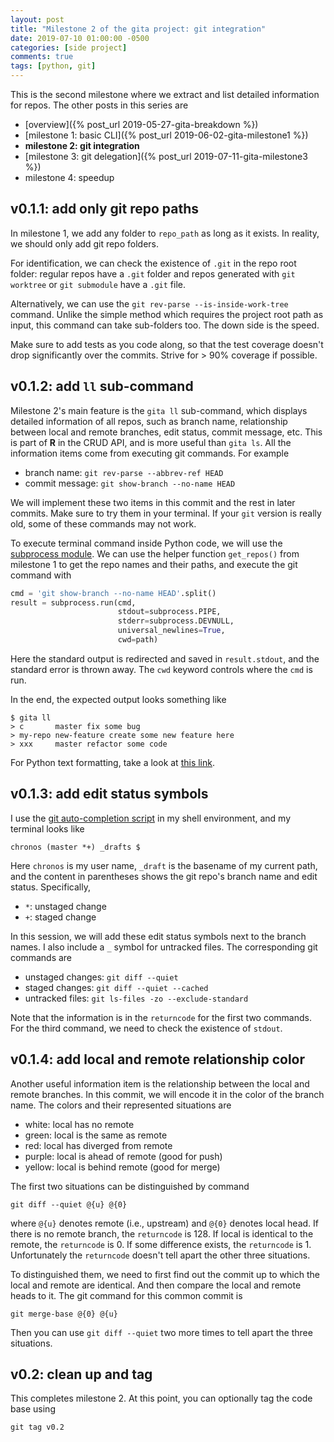 ```yaml
---
layout: post
title: "Milestone 2 of the gita project: git integration"
date: 2019-07-10 01:00:00 -0500
categories: [side project]
comments: true
tags: [python, git]
---
```


This is the second milestone where we extract and list detailed information for
repos. The other posts in this series are

- [overview]({% post_url 2019-05-27-gita-breakdown %})
- [milestone 1: basic CLI]({% post_url 2019-06-02-gita-milestone1 %})
- **milestone 2: git integration**
- [milestone 3: git delegation]({% post_url 2019-07-11-gita-milestone3 %})
- milestone 4: speedup

## v0.1.1: add only git repo paths

In milestone 1, we add any folder to `repo_path` as long as it exists.
In reality, we should only add git repo folders.

For identification, we can check the existence of `.git` in the repo root folder:
regular repos have a `.git` folder and repos generated with `git worktree` or
`git submodule` have a `.git` file.

Alternatively, we can use the `git rev-parse --is-inside-work-tree` command.
Unlike the simple method which requires the project root path as input, this
command can take sub-folders too. The down side is the speed.

Make sure to add tests as you code along, so that the test coverage doesn't drop
significantly over the commits. Strive for > 90% coverage if possible.

## v0.1.2: add `ll` sub-command

Milestone 2's main feature is the `gita ll` sub-command, which displays detailed
information of all repos, such as branch name, relationship between local and
remote branches, edit status, commit message, etc. This is part of **R** in the
CRUD API, and is more useful than `gita ls`.
All the information items come from executing git commands. For example

- branch name: `git rev-parse --abbrev-ref HEAD`
- commit message: `git show-branch --no-name HEAD`

We will implement these two items in this commit and the rest in later commits.
Make sure to try them in your terminal.
If your `git` version is really old, some of these commands may not work.

To execute terminal command inside Python code, we will use the
[subprocess module](https://docs.python.org/3/library/subprocess.html).
We can use the helper function `get_repos()` from milestone 1 to get the repo
names and their paths, and execute the git command with

```python
cmd = 'git show-branch --no-name HEAD'.split()
result = subprocess.run(cmd,
                        stdout=subprocess.PIPE,
                        stderr=subprocess.DEVNULL,
                        universal_newlines=True,
                        cwd=path)
```
Here the standard output is redirected and saved in `result.stdout`,
and the standard error is thrown away.
The `cwd` keyword controls where the `cmd` is run.

In the end, the expected output looks something like

```
$ gita ll
> c       master fix some bug
> my-repo new-feature create some new feature here
> xxx     master refactor some code
```

For Python text formatting,
take a look at [this link](https://docs.python.org/3/library/string.html#format-specification-mini-language).

## v0.1.3: add edit status symbols

I use the [git auto-completion script](https://git-scm.com/book/en/v1/Git-Basics-Tips-and-Tricks)
in my shell environment, and my terminal looks like

```
chronos (master *+) _drafts $
```
Here `chronos` is my user name, `_draft` is the basename of my current path,
and the content in parentheses shows the git repo's branch name and edit status.
Specifically,

- `*`: unstaged change
- `+`: staged change

In this session, we will add these edit status symbols next to the branch names.
I also include a `_` symbol for untracked files.
The corresponding git commands are

- unstaged changes: `git diff --quiet`
- staged changes: `git diff --quiet --cached`
- untracked files: `git ls-files -zo --exclude-standard`

Note that the information is in the `returncode` for the first two commands.
For the third command, we need to check the existence of `stdout`.

## v0.1.4: add local and remote relationship color

Another useful information item is the relationship between the local and
remote branches. In this commit, we will encode it in the color of the branch
name. The colors and their represented situations are

- white: local has no remote
- green: local is the same as remote
- red: local has diverged from remote
- purple: local is ahead of remote (good for push)
- yellow: local is behind remote (good for merge)

The first two situations can be distinguished by command

```
git diff --quiet @{u} @{0}
```
where `@{u}` denotes remote (i.e., upstream) and `@{0}` denotes local head.
If there is no remote branch, the `returncode` is 128.
If local is identical to the remote, the `returncode` is 0.
If some difference exists, the `returncode` is 1.
Unfortunately the `returncode` doesn't tell apart the other three situations.

To distinguished them, we need to first find out the commit up to which the
local and remote are identical.
And then compare the local and remote heads to it.
The git command for this common commit is
```
git merge-base @{0} @{u}
```
Then you can use `git diff --quiet` two more times to tell apart the three situations.

## v0.2: clean up and tag

This completes milestone 2. At this point, you can optionally tag the
code base using

```
git tag v0.2
```

